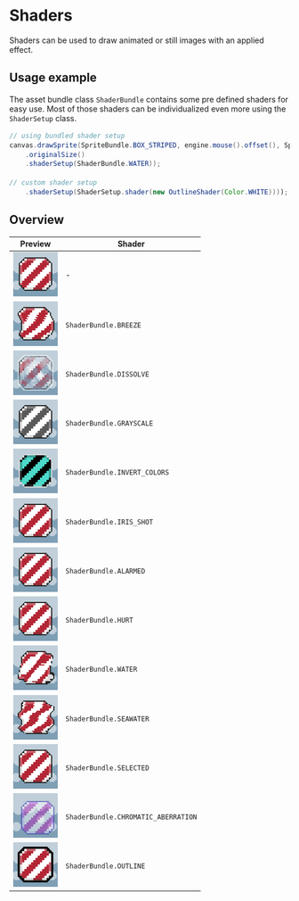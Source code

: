 # Shaders

Shaders can be used to draw animated or still images with an applied effect.

## Usage example

The asset bundle class `ShaderBundle` contains some pre defined shaders for easy use. Most of those shaders can be
individualized even more using the `ShaderSetup` class.

``` java
// using bundled shader setup
canvas.drawSprite(SpriteBundle.BOX_STRIPED, engine.mouse().offset(), SpriteDrawOptions
    .originalSize()
    .shaderSetup(ShaderBundle.WATER));

// custom shader setup
    .shaderSetup(ShaderSetup.shader(new OutlineShader(Color.WHITE))));
```

## Overview

| Preview                                           | Shader                              |
|---------------------------------------------------|-------------------------------------|
| ![NONE](NONE.gif)                                 | -                                   |
| ![BREEZE](BREEZE.gif)                             | `ShaderBundle.BREEZE`               |
| ![DISSOLVE](DISSOLVE.gif)                         | `ShaderBundle.DISSOLVE`             |
| ![GRAYSCALE](GRAYSCALE.gif)                       | `ShaderBundle.GRAYSCALE`            |
| ![INVERT_COLORS](INVERT_COLORS.gif)               | `ShaderBundle.INVERT_COLORS`        |
| ![IRIS_SHOT](IRIS_SHOT.gif)                       | `ShaderBundle.IRIS_SHOT`            |
| ![ALARMED](ALARMED.gif)                           | `ShaderBundle.ALARMED`              |
| ![HURT](HURT.gif)                                 | `ShaderBundle.HURT`                 |
| ![WATER](WATER.gif)                               | `ShaderBundle.WATER`                |
| ![SEAWATER](SEAWATER.gif)                         | `ShaderBundle.SEAWATER`             |
| ![SELECTED](SELECTED.gif)                         | `ShaderBundle.SELECTED`             |
| ![CHROMATIC_ABERRATION](CHROMATIC_ABERRATION.gif) | `ShaderBundle.CHROMATIC_ABERRATION` |
| ![OUTLINE](OUTLINE.gif)                           | `ShaderBundle.OUTLINE`              |
